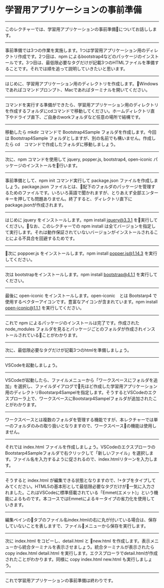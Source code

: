 # 学習用アプリケーションの事前準備

---
このレクチャーでは、学習用アプリケーションの事前準備についてお話しします。

---
事前準備では3つの作業を実施します。1つは学習用アプリケーション用のディレクトリ作成です。2つ目は、npm によるbootstrap4などのパッケージのインストールです。3つ目は、最低限必要なタグだけが記載3つのHTMLファイルを準備することです。それでは順を追って説明していきたいと思います。

---
はじめに、学習用アプリケーション用のディレクトリを作成します。Windowsであればコマンドプロンプト、Macであればターミナルを開いてください。

---
コマンドを実行する準備ができたら、学習用アプリケーション用のディレクトリを作成するフォルダにcdコマンドで移動してください。ホームディレクトリ直下やドライブ直下、ご自身のworkフォルダなど任意の場所で結構です。

---
移動したら mkdir コマンドで Bootstrap4Sample フォルダを作成します。今回は Bootstrap4Sample フォルダとしますが、別の名前でも構いません。作成したら cd　コマンドで作成したフォルダに移動しましょう。

---
次に、npm コマンドを使用して jquery, popper.js, bootstrap4, open-iconic パッケージのインストールを行います。

---
事前準備として、npm init コマンド実行して package.json ファイルを作成しましょう。package.json ファイルとは、配下のフォルダのパッケージを管理するためのファイルです。いろいろ英語で聞かれますが、とりあえず全部エンターキーを押しても問題ありません。終了すると、ディレクトリ直下にpackage.jsonが作成されます。

---
はじめに jquery をインストールします。npm install jquery@3.3.1 を実行してください。なお、このレクチャーでの npm install は全てバージョンを指定して実行します。それは動作保証されていないバージョンがインストールされることによる不具合を回避するためです。

---
次に poppoer.js をインストールします。npm install popper.js@1.14.3 を実行してください。

---
次は bootstrapをインストールします。npm install bootstrap@4.1.1 を実行してください。

---
最後に open-iconic をインストールします。open-iconic　とは Bootstarp4 で使用するベクターアイコンです。豊富なアイコンが含まれています。npm install open-iconic@1.1.1 を実行してください。

---
これで npm によるパッケージのインストールは完了です。作成された node_modules フォルダを見るとパッケージごとのフォルダが作成されインストールされていることがわかります。

---
次に、最低限必要なタグだけが記載3つのhtmlを準備しましょう。

---
VSCodeを起動しましょう。

---
VSCodeが起動したら、ファイルメニューから「ワークスペースにフォルダを追加」を選択し、ファイルダイアログで先ほど作成した学習用アプリケーション用のディレクトリBootstarp4Sampelを指定します。そうするとVSCodeのエクスプローラ上で、ワークスペースにBootstarp4Sampelフォルダが追加されたことがわかります。

---
ワークスペースとは複数のフォルダを管理する機能ですが、本レクチャーでは単一のフォルダのみの取り扱いとなりますので、ワークスペースの機能は使用しません。

---
それでは index.html ファイルを作成しましょう。VSCodeのエクスプローラのBootstarp4Sampleフォルダで右クリックして「新しいファイル」を選択します。ファイル名を入力するように促されるので、index.htmlリターンを入力します。

---
そうすると index.html が編集できる状態となりますので、!+タブをタイプしてみてください。HTML5の基本形として最低限必要なタグだけが一気に入力されました。これはVSCodeに標準搭載されている「Emmet(エメット)」という機能によるものです。本コースではEmmetによるキータイプの省力化を使用していきます。

---
編集ペインのタブのファイル名index.htmlの右に丸が付いている場合は、保存していないことを表しますで、ファイルメニューから保存を実行します。

---
次に index.html をコピーし、detail.html と new.html を作成します。表示メニューから統合ターミナルを表示させましょう。統合ターミナルが表示されたら copy index.html detail.html を実行します。エクスプローラでdetail.htmlが作成されたことがわかります。同様に
copy index.html new.html も実行しましょう。

---
これで学習用アプリケーションの事前準備は終わりです。